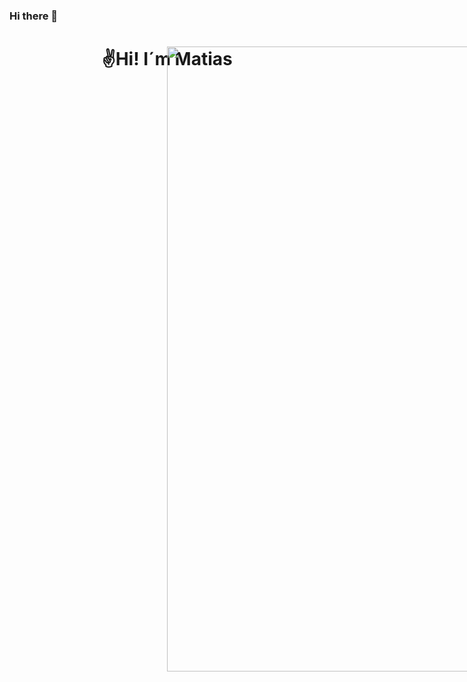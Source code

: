 ### Hi there 👋
<div id="header" align="center">
<img src="https://giphy.com/embed/OPhVGwm9lRhYW6dy1l" width="1000" height="1000" style="position:absolute"/>
<h1 align="center">✌️Hi! I´m Matias</h1>
<h3 align="center">
</div>
<!--
**MCabreraV/McabreraV** is a ✨ _special_ ✨ repository because its `README.md` (this file) appears on your GitHub profile.
-->
